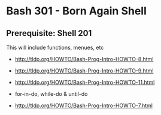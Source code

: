 # Bash 301 - Born Again Shell

## Prerequisite: Shell 201

This will include functions, menues, etc
- http://tldp.org/HOWTO/Bash-Prog-Intro-HOWTO-8.html
- http://tldp.org/HOWTO/Bash-Prog-Intro-HOWTO-9.html
- http://tldp.org/HOWTO/Bash-Prog-Intro-HOWTO-11.html

- for-in-do, while-do & until-do
- http://tldp.org/HOWTO/Bash-Prog-Intro-HOWTO-7.html
